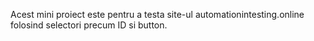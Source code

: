Acest mini proiect este pentru a testa site-ul automationintesting.online folosind selectori precum ID si button.
